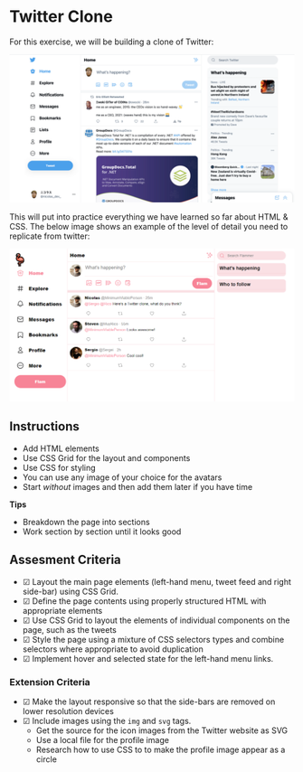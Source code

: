 # Twitter Clone

For this exercise, we will be building a clone of Twitter:

![twitter](images/twitter.png)

This will put into practice everything we have learned so far about HTML & CSS. The below image shows an example of the level of detail you need to replicate from twitter:

![twitter clone](images/example.png)

## Instructions
- Add HTML elements
- Use CSS Grid for the layout and components
- Use CSS for styling
- You can use any image of your choice for the avatars
- Start *without* images and then add them later if you have time

**Tips**
- Breakdown the page into sections
- Work section by section until it looks good

## Assesment Criteria
* &#9745; Layout the main page elements (left-hand menu, tweet feed and right side-bar) using CSS Grid.
* &#9745; Define the page contents using properly structured HTML with appropriate elements
* &#9745; Use CSS Grid to layout the elements of individual components on the page, such as the tweets
* &#9745; Style the page using a mixture of CSS selectors types and combine selectors where appropriate to avoid duplication
* &#9745; Implement hover and selected state for the left-hand menu links.

### Extension Criteria
* &#9745; Make the layout responsive so that the side-bars are removed on lower resolution devices
* &#9745; Include images using the `img` and `svg` tags.
    * Get the source for the icon images from the Twitter website as SVG
    * Use a local file for the profile image 
    * Research how to use CSS to to make the profile image appear as a circle